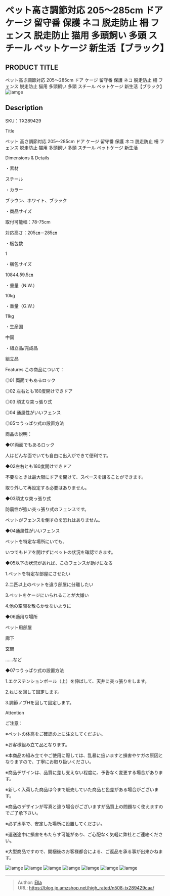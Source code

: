 # ペット高さ調節対応 205～285cm ドア ケージ 留守番 保護 ネコ 脱走防止 柵 フェンス 脱走防止 猫用 多頭飼い 多頭 スチール ペットケージ 新生活【ブラック】


## PRODUCT TITLE 

ペット高さ調節対応 205～285cm ドア ケージ 留守番 保護 ネコ 脱走防止 柵 フェンス 脱走防止 猫用 多頭飼い 多頭 スチール ペットケージ 新生活【ブラック】![iamge](https://b2bfiles1.gigab2b.cn/image/wkseller/304/20220515_68a631ad4f9e908dc519e17065083174.jpg)

## Description

SKU：TX289429

Title

ペット 高さ調節対応 205～285cm ドア ケージ 留守番 保護 ネコ 脱走防止 柵 フェンス 脱走防止 猫用 多頭飼い 多頭 スチール ペットケージ 新生活

Dimensions &amp; Details



・素材

スチール

・カラー

ブラウン、ホワイト、ブラック

・商品サイズ

取付可能幅：78-75cm

対応高さ：205㎝－285㎝

・梱包数

1

・梱包サイズ

108*44.5*9.5㎝

・重量（N.W.）

10kg

・重量（G.W.）

11kg

・生産国

中国

・組立品/完成品

組立品



Features
この商品について：

◎01 両面でもあるロック

◎02 左右とも180度開けできドア

◎03 頑丈な突っ張り式

◎04 通風性がいいフェンス



◎05つうっぱり式の設置方法



商品の説明：

◆01両面でもあるロック

人はどんな面でいても自由に出入ができて便利です。

◆02左右とも180度開けできドア

不要なときは最大限にドアを開けて、スペースを譲ることができます。

取り外して再設定する必要はありません。



◆03頑丈な突っ張り式

防震性が強い突っ張り式のフェンスです。

ペットがフェンスを倒すのを恐れはありません。





◆04通風性がいいフェンス

ペットを特定な場所にいても、

いつでもドアを開けずにペットの状況を確認できます。





◆05以下の状況があれば、このフェンスが助けになる

1.ペットを特定な部屋にさせたい

2.二匹以上のペットを違う部屋に分離したい

3.ペットをケージにいられることが大嫌い

4.他の空間を散らかせないように



◆06適用な場所

ペット用部屋

廊下

玄関

……など





◆07つうっぱり式の設置方法

1.エクステンションポール（上）を伸ばして、天井に突っ張りをします。

2.ねじを回して固定します。

3.調節ノブHを回して固定します。





Attention



ご注意：

※ペットの体高をご確認の上に注文してください。

※お客様組み立て品となります。

※本商品の組み立てやご使用に際しては、乱暴に扱いますと損害やケガの原因となりますので、丁寧にお取り扱いください。

※商品デザインは、品質に差し支えない程度に、予告なく変更する場合があります。

※新しく入荷した商品は今まで販売していた商品と色差がある場合がございます。

※商品のデザインが写真と違う場合がございますが品質上の問題なく使えますのでご了承下さい。

※必ず水平で、安定した場所に設置してください。

※運送途中に損害をもたらす可能があり、ご心配なく気軽に弊社とご連絡ください。

※大型商品ですので、開梱後のお客様都合による、ご返品を承る事が出来かねます。









![iamge](https://b2bfiles1.gigab2b.cn/image/wkseller/304/20220815_46f1ac0634d82c6a1175e8c5936a5f04.jpg)
![iamge](https://b2bfiles1.gigab2b.cn/image/wkseller/304/20220815_873d99ab610b733c1e0c1c060d30a754.jpg)
![iamge](https://b2bfiles1.gigab2b.cn/image/wkseller/304/20230707_7d9d0a11267fa131615c26649309b169.jpg)
![iamge](https://b2bfiles1.gigab2b.cn/image/wkseller/304/20220516_5a1c5cc9352ec33b8b116484c596d590.jpg)
![iamge](https://b2bfiles1.gigab2b.cn/image/wkseller/304/20220516_09f62c472dd749b81493a4d0bbe496a6.jpg)
![iamge](https://b2bfiles1.gigab2b.cn/image/wkseller/304/20220516_158a9f8032bd238e1d3cc53162228d1a.jpg)
![iamge](https://b2bfiles1.gigab2b.cn/image/wkseller/304/20220515_7208c53be78cfd88425a76328d64a02b.jpg)


---

> Author: [Ella](https://blog.jp.amzshop.net/)  
> URL: https://blog.jp.amzshop.net/high_rated/n508-tx289429caa/  

